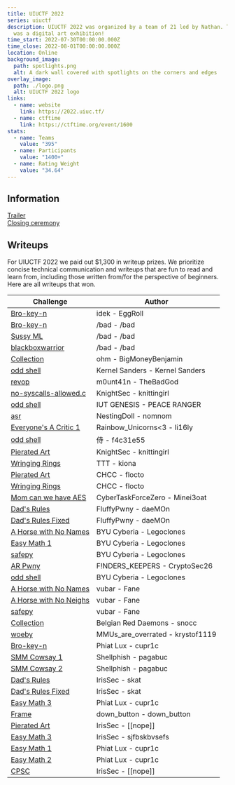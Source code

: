 ```yaml
---
title: UIUCTF 2022
series: uiuctf
description: UIUCTF 2022 was organized by a team of 21 led by Nathan. The theme
  was a digital art exhibition!
time_start: 2022-07-30T00:00:00.000Z
time_close: 2022-08-01T00:00:00.000Z
location: Online
background_image:
  path: spotlights.png
  alt: A dark wall covered with spotlights on the corners and edges
overlay_image:
  path: ./logo.png
  alt: UIUCTF 2022 logo
links:
  - name: website
    link: https://2022.uiuc.tf/
  - name: ctftime
    link: https://ctftime.org/event/1600
stats:
  - name: Teams
    value: "395"
  - name: Participants
    value: "1400+"
  - name: Rating Weight
    value: "34.64"
---
```

## Information
[Trailer](https://youtu.be/Wl8TsiUgzmk)  
[Closing ceremony](https://youtu.be/OYjxHoWDhxE)

## Writeups

For UIUCTF 2022 we paid out $1,300 in writeup prizes. We prioritize concise technical communication and writeups that are fun to read and learn from, including those written from/for the perspective of beginners. Here are all writeups that won.

| Challenge                                                                                                                                                                             | Author                           |
| ------------------------------------------------------------------------------------------------------------------------------------------------------------------------------------- | -------------------------------- |
| [Bro-key-n](https://hackmd.io/cqdzQizWRvSzCwY926S1ZA)                                                                                                                                 | idek - EggRoll                   |
| [Bro-key-n](https://imp.ress.me/blog/2022-08-01/uiuctf-2022/#bro-key-n)                                                                                                               | /bad - /bad                      |
| [Sussy ML](https://imp.ress.me/blog/2022-08-01/uiuctf-2022/#sussy-ml)                                                                                                                 | /bad - /bad                      |
| [blackboxwarrior](https://imp.ress.me/blog/2022-08-01/uiuctf-2022/#blackboxwarrior)                                                                                                   | /bad - /bad                      |
| [Collection](https://docs.google.com/document/d/1ZBxBOPXPwhuA40-57mup6j7NHM2EOHdASWq73i7GZqI/)                                                                                        | ohm - BigMoneyBenjamin           |
| [odd shell](https://github.com/zolutal/ctf-writeups/blob/main/2022/uiuctf/odd-shell/README.md)                                                                                        | Kernel Sanders - Kernel Sanders  |
| [revop](https://spclr.ch/uiuctf-2022-revop-1-solve)                                                                                                                                   | m0unt41n - TheBadGod             |
| [no-syscalls-allowed.c](https://github.com/knittingirl/CTF-Writeups/tree/main/pwn_challs/UIUCTF22/no-syscalls-allowed.c)                                                              | KnightSec - knittingirl          |
| [odd shell](https://github.com/peace-ranger/CTF-WriteUps/blob/main/2022/UIUCTF/odd-shell/README.md)                                                                                   | IUT GENESIS - PEACE RANGER       |
| [asr](https://nomnom-ctf.github.io/website/uiuctf-2022/)                                                                                                                              | NestingDoll - nomnom             |
| [Everyone's A Critic 1](https://github.com/silly-lily/ctf-writeups/tree/main/2022%20UIUCTF/Everyones%20A%20Critic%201)                                                                | Rainbow_Unicorns\<3 - li16ly      |
| [odd shell](https://github.com/f4c31e55/writeups/tree/main/odd-shell#odd-shell)                                                                                                       | 侍 - f4c31e55                     |
| [Pierated Art](https://github.com/knittingirl/CTF-Writeups/blob/main/reversing_challs/UIUCTF22/Pierated%20Art/ReadMe.md)                                                              | KnightSec - knittingirl          |
| [Wringing Rings](https://hackmd.io/@kiona/SyEOq9Lac)                                                                                                                                  | TTT - kiona                      |
| [Pierated Art](https://github.com/flocto/writeups/tree/main/2022/UIUCTF/pierated)                                                                                                     | CHCC - flocto                    |
| [Wringing Rings](https://github.com/flocto/writeups/tree/main/2022/UIUCTF/rings)                                                                                                      | CHCC - flocto                    |
| [Mom can we have AES](https://ctf0.de/posts/uiuctf2022-mom-can-we-have-aes/)                                                                                                          | CyberTaskForceZero - Minei3oat   |
| [Dad's Rules](https://github.com/daeMOn63/ctf-writeups/tree/main/uiuctf22/Dads_Rules)                                                                                                 | FluffyPwny - daeMOn              |
| [Dad's Rules Fixed](https://github.com/daeMOn63/ctf-writeups/tree/main/uiuctf22/Dads_Rules_Fixed)                                                                                     | FluffyPwny - daeMOn              |
| [A Horse with No Names](https://github.com/BYU-CTF-group/writeups/tree/main/UIUCTF_2022/a%20horse%20with%20no%20names)                                                                | BYU Cyberia - Legoclones         |
| [Easy Math 1](https://github.com/BYU-CTF-group/writeups/tree/main/UIUCTF_2022/easy%20math%201)                                                                                        | BYU Cyberia - Legoclones         |
| [safepy](https://github.com/BYU-CTF-group/writeups/tree/main/UIUCTF_2022/safepy)                                                                                                      | BYU Cyberia - Legoclones         |
| [AR Pwny](https://github.com/bijoy26/ctf-journal/blob/main/uiuctf-2022/web/ARPwny/README.md#-solution-tldr)                                                                           | F!NDERS_KEEPERS - CryptoSec26    |
| [odd shell](https://github.com/BYU-CTF-group/writeups/tree/main/UIUCTF_2022/odd%20shell)                                                                                              | BYU Cyberia - Legoclones         |
| [A Horse with No Names](https://github.com/nikosChalk/ctf-writeups/blob/master/uiuctf22/jail/a-horse-with-no-names/README.md)                                                         | vubar - Fane                     |
| [A Horse with No Neighs](https://github.com/nikosChalk/ctf-writeups/blob/master/uiuctf22/jail/a-horse-with-no-neighs/README.md)                                                       | vubar - Fane                     |
| [safepy](https://github.com/nikosChalk/ctf-writeups/blob/master/uiuctf22/jail/safepy/README.md)                                                                                       | vubar - Fane                     |
| [Collection](https://spicy-walnut-eb5.notion.site/Collection-50pts-47-solves-f3ff1a9b719d46b3ba98ae35135ed5ee)                                                                        | Belgian Red Daemons - snocc      |
| [woeby](https://github.com/krystof1119/ctf-writeups/blob/master/uiuctf/2022/woeby.md#initial-reconnaissance)                                                                          | MMUs_are_overrated - krystof1119 |
| [Bro-key-n](https://hackmd.io/@cupr1c/ByUSL1j6q)                                                                                                                                      | Phiat Lux - cupr1c               |
| [SMM Cowsay 1](https://pagabuc.me/blog/smm-cowsay-1-and-2-uiuctf-2022)                                                                                                                | Shellphish - pagabuc             |
| [SMM Cowsay 2](https://pagabuc.me/blog/smm-cowsay-1-and-2-uiuctf-2022)                                                                                                                | Shellphish - pagabuc             |
| [Dad's Rules](https://irissec.xyz/articles/categories/netsec/2022-08-07/A-Dive-Into-IPv6-Forcing-Hosts-to-Change-IPs-Using-Rogue-Router-Advertisements)                               | IrisSec - skat                   |
| [Dad's Rules Fixed](https://irissec.xyz/articles/categories/netsec/2022-08-07/A-Dive-Into-IPv6-Forcing-Hosts-to-Change-IPs-Using-Rogue-Router-Advertisements#systemsdads-rules-fixed) | IrisSec - skat                   |
| [Easy Math 3](https://hackmd.io/@cupr1c/BkRB5dTa5)                                                                                                                                    | Phiat Lux - cupr1c               |
| [Frame](https://gist.github.com/downbtn/6f37dd42504f01d2b2ba84bbb8216110)                                                                                                             | down_button - down_button        |
| [Pierated Art](https://irissec.xyz/articles/categories/re/2022-08-03/Pierated-Art)                                                                                                    | IrisSec - \[\[nope]]              |
| [Easy Math 3](https://github.com/IrisSec/irissec.github.io/blob/master/_posts/2022-08-07-easy-math.md#easy-math-1-3-pwn)                                                              | IrisSec - sjfbskbvsefs           |
| [Easy Math 1](https://hackmd.io/XEBnIbIrQ8OoXdITGvo61A?view#Easy-Math-1)                                                                                                              | Phiat Lux - cupr1c               |
| [Easy Math 2](https://hackmd.io/XEBnIbIrQ8OoXdITGvo61A?view#Easy-Math-2-and-3)                                                                                                        | Phiat Lux - cupr1c               |
| [CPSC](https://irissec.xyz/articles/categories/re/2022-08-03/CPSC?note=obviously+this+isnt+vast+cornfields+but+there+isnt+a+cpsc+dropdown+option)                                     | IrisSec - \[\[nope]]              |
